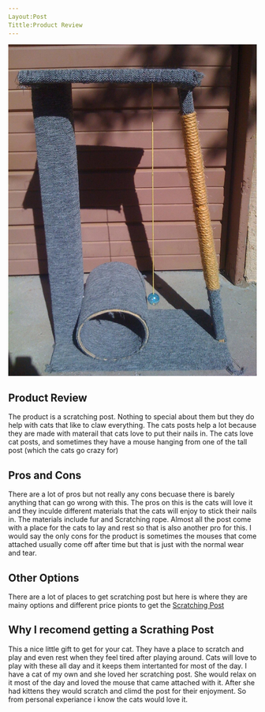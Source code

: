 ```yaml
---
Layout:Post 
Tittle:Product Review 
---
```


![Cat Scratching post](/images/scratchingpost.jpg)

## Product Review 

 The product is a scratching post. Nothing to special about them but they do help with cats that like to claw everything. The cats posts help a lot because they are made with materail that cats love to put their nails in. The cats love cat posts, and sometimes they have a mouse hanging from one of the tall post (which the cats go crazy for) 
 
## Pros and Cons

There are a lot of pros but not really any cons becuase there is barely anything that can go wrong with this. The pros on this is the cats will love it and they inculde different materials that the cats will enjoy to stick their nails in. The materials include fur and Scratching rope. Almost all the post come with a place for the cats to lay and rest so that is also another pro for this. I would say the only cons for the product is sometimes the mouses that come attached usually come off after time but that is just with the normal wear and tear. 

## Other Options 

There are a lot of places to get scratching post but here is where they are mainy options and different price pionts to get the [Scratching Post](https://www.chewy.com/b/scratchers-393) 

## Why I recomend getting a Scrathing Post 

This a nice little gift to get for your cat. They have a place to scratch and play and even rest when they feel tired after playing around. Cats will love to play with these all day and it keeps them intertanted for most of the day. I have a cat of my own and she loved her scratching post. She would relax on it most of the day and loved the mouse that came attached with it. After she had kittens they would scratch and climd the post for their enjoyment. So from personal experiance i know the cats would love it.
